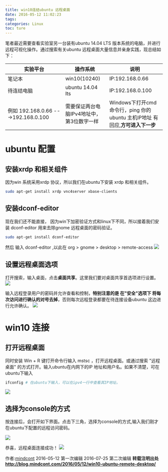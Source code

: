 ```yaml
---
title: win10连结ubuntu 远程桌面
date: 2016-05-12 11:02:23
tags:
categories: Linux
toc: ture
---
```

笔者最近需要查看实验室另一台装有ubuntu 14.04 LTS 版本系统的电脑，并进行远程可视化操作。通过搜索有关ubuntu 远程桌面大量信息并亲身实践，现总结如下：

实验平台 | 操作系统 | 说明 |
--- | --- | --- |
笔记本 | win10(10240) |IP:192.168.0.66
待连结电脑 | ubuntu 14.04 lts |IP:192.168.0.100
例如 192.168.0.66 --->192.168.0.100|需要保证两台电脑IPv4地址中，第3位数字一样 | Windows下打开cmd命令行，ping 你的ubuntu 主机IP地址 有回应,**方可进入下一步**

# ubuntu 配置
## 安装xrdp 和相关组件
因为win 系统采用xrdp 协议，所以我们在ubuntu下安装 xrdp 和相关组件。
```bash
sudo apt-get install xrdp vnc4server xbase-clients
```
## 安装dconf-editor
现在我们还不能直接， 因为win下加密验证方式和linux下不同，所以接着我们安装 dconf-editor 用来去除gnome 远程桌面的密码验证。
```bash
sudo apt-get install dconf-editor
```
然后 输入 dconf-editor ,以此在 org > gnome > desktop > remote-access
![](http://static.mindcont.com/blog/images/resources/ubuntu/remote-access/ubuntu-dconf-editor.png)

## 设置远程桌面选项
打开搜索，输入桌面，点击**桌面共享**。这里我们要对桌面共享首选项进行设置。
![](http://static.mindcont.com/blog/images/resources/ubuntu/remote-access/ubuntu-share-desktop.png)

输入远程登录用户的密码并允许查看和控制，**特别注意的是 在"安全"选项下 将每次访问进行确认的对号去掉**，否则每次远程登录都要在待连接设备ubuntu 这边进行允许确认。
![](http://static.mindcont.com/blog/images/resources/ubuntu/remote-access/ubunt-share-desktop-config.png)

# win10 连接
## 打开远程桌面
同时安装 Win + R 键打开命令行输入 mstsc ，打开远程桌面。或通过搜索 "远程桌面" 的方式打开。输入ubuntu在内网下的IP 地址和用户名。如果不清楚，可在ubuntu下输入
```bash
ifconfig # 在ubuntu下输入，可以在ipv4一行中查看其IP地址。
```
![](http://static.mindcont.com/blog/images/resources/ubuntu/remote-access/win-remote-desktop.png)
## 选择为console的方式
按连接后，会打开如下界面。点击下三角，选择为console的方式,输入我们刚才在ubuntu下配置的远程访问密码。

![](http://static.mindcont.com/blog/images/resources/ubuntu/remote-access/win-mstsc-xrdp-console.png)

恭喜，远程桌面连接成功！
![](http://static.mindcont.com/blog/images/resources/ubuntu/remote-access/ubuntu-remote-desktop.png)

作者:[mindcont](https://github.com/mindcont)  2016-05-12 第一次编辑 2016-07-25 第二次编辑
**转载注明出处 http://blog.mindcont.com/2016/05/12/win10-ubuntu-remote-desktop/**
